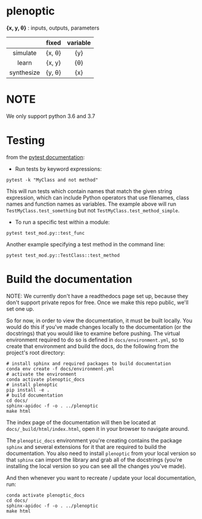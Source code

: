 # plenoptic


**{x, y, θ}**  : inputs, outputs, parameters

|            	|   fixed  	| variable  |
|:----------:	|:------:	|:------:	|
|  simulate  	| {x, θ} 	|   {y}  	|
|   learn    	| {x, y} 	|   {θ}  	|
| synthesize 	| {y, θ} 	|   {x}  	|

# NOTE

We only support python 3.6 and 3.7

# Testing

from the [pytest documentation](http://doc.pytest.org/en/latest/usage.html):

- Run tests by keyword expressions:

```
pytest -k "MyClass and not method"
```

This will run tests which contain names that match the given string expression, which can include Python operators
that use filenames, class names and function names as variables. The example above will run `TestMyClass.test_something`
but not `TestMyClass.test_method_simple`.

- To run a specific test within a module:

```
pytest test_mod.py::test_func
```
Another example specifying a test method in the command line:

```
pytest test_mod.py::TestClass::test_method
```

# Build the documentation

NOTE: We currently don't have a readthedocs page set up, because they
don't support private repos for free. Once we make this repo public,
we'll set one up.

So for now, in order to view the documentation, it must be built
locally. You would do this if you've made changes locally to the
documentation (or the docstrings) that you would like to examine
before pushing. The virtual environment required to do so is defined
in `docs/environment.yml`, so to create that environment and build the
docs, do the following from the project's root directory:

```
# install sphinx and required packages to build documentation
conda env create -f docs/environment.yml
# activate the environment
conda activate plenoptic_docs
# install plenoptic
pip install -e .
# build documentation
cd docs/
sphinx-apidoc -f -o . ../plenoptic
make html
```

The index page of the documentation will then be located at
`docs/_build/html/index.html`, open it in your browser to navigate
around.

The `plenoptic_docs` environment you're creating contains the package
`sphinx` and several extensions for it that are required to build the
documentation. You also need to install `plenoptic` from your local
version so that `sphinx` can import the library and grab all of the
docstrings (you're installing the local version so you can see all the
changes you've made).

And then whenever you want to recreate / update your local
documentation, run:

```
conda activate plenoptic_docs
cd docs/
sphinx-apidoc -f -o . ../plenoptic
make html
```
